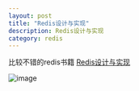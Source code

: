 ```yaml
---
layout: post
title: "Redis设计与实现"
description: Redis设计与实现
category: redis
---
```




比较不错的redis书籍
[Redis设计与实现](https://www.w3cschool.cn/hdclil/cnv2lozt.html)


![image](https://jasperbalcony.github.io/images/redis/redis内存结构.jpg)


